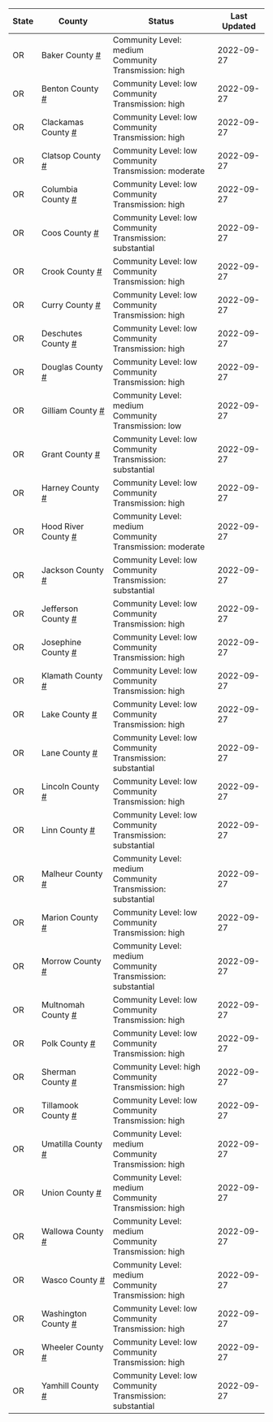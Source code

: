 State | County | Status | Last Updated
--- | --- | --- | --- 
OR | Baker County <a href="#baker_county">#</a> | <a name="baker_county"></a>Community Level: medium<br/>Community Transmission: high | 2022-09-27
OR | Benton County <a href="#benton_county">#</a> | <a name="benton_county"></a>Community Level: low<br/>Community Transmission: high | 2022-09-27
OR | Clackamas County <a href="#clackamas_county">#</a> | <a name="clackamas_county"></a>Community Level: low<br/>Community Transmission: high | 2022-09-27
OR | Clatsop County <a href="#clatsop_county">#</a> | <a name="clatsop_county"></a>Community Level: low<br/>Community Transmission: moderate | 2022-09-27
OR | Columbia County <a href="#columbia_county">#</a> | <a name="columbia_county"></a>Community Level: low<br/>Community Transmission: high | 2022-09-27
OR | Coos County <a href="#coos_county">#</a> | <a name="coos_county"></a>Community Level: low<br/>Community Transmission: substantial | 2022-09-27
OR | Crook County <a href="#crook_county">#</a> | <a name="crook_county"></a>Community Level: low<br/>Community Transmission: high | 2022-09-27
OR | Curry County <a href="#curry_county">#</a> | <a name="curry_county"></a>Community Level: low<br/>Community Transmission: high | 2022-09-27
OR | Deschutes County <a href="#deschutes_county">#</a> | <a name="deschutes_county"></a>Community Level: low<br/>Community Transmission: high | 2022-09-27
OR | Douglas County <a href="#douglas_county">#</a> | <a name="douglas_county"></a>Community Level: low<br/>Community Transmission: high | 2022-09-27
OR | Gilliam County <a href="#gilliam_county">#</a> | <a name="gilliam_county"></a>Community Level: medium<br/>Community Transmission: low | 2022-09-27
OR | Grant County <a href="#grant_county">#</a> | <a name="grant_county"></a>Community Level: low<br/>Community Transmission: substantial | 2022-09-27
OR | Harney County <a href="#harney_county">#</a> | <a name="harney_county"></a>Community Level: low<br/>Community Transmission: high | 2022-09-27
OR | Hood River County <a href="#hood_river_county">#</a> | <a name="hood_river_county"></a>Community Level: medium<br/>Community Transmission: moderate | 2022-09-27
OR | Jackson County <a href="#jackson_county">#</a> | <a name="jackson_county"></a>Community Level: low<br/>Community Transmission: substantial | 2022-09-27
OR | Jefferson County <a href="#jefferson_county">#</a> | <a name="jefferson_county"></a>Community Level: low<br/>Community Transmission: high | 2022-09-27
OR | Josephine County <a href="#josephine_county">#</a> | <a name="josephine_county"></a>Community Level: low<br/>Community Transmission: high | 2022-09-27
OR | Klamath County <a href="#klamath_county">#</a> | <a name="klamath_county"></a>Community Level: low<br/>Community Transmission: high | 2022-09-27
OR | Lake County <a href="#lake_county">#</a> | <a name="lake_county"></a>Community Level: low<br/>Community Transmission: high | 2022-09-27
OR | Lane County <a href="#lane_county">#</a> | <a name="lane_county"></a>Community Level: low<br/>Community Transmission: substantial | 2022-09-27
OR | Lincoln County <a href="#lincoln_county">#</a> | <a name="lincoln_county"></a>Community Level: low<br/>Community Transmission: high | 2022-09-27
OR | Linn County <a href="#linn_county">#</a> | <a name="linn_county"></a>Community Level: low<br/>Community Transmission: substantial | 2022-09-27
OR | Malheur County <a href="#malheur_county">#</a> | <a name="malheur_county"></a>Community Level: medium<br/>Community Transmission: substantial | 2022-09-27
OR | Marion County <a href="#marion_county">#</a> | <a name="marion_county"></a>Community Level: low<br/>Community Transmission: high | 2022-09-27
OR | Morrow County <a href="#morrow_county">#</a> | <a name="morrow_county"></a>Community Level: medium<br/>Community Transmission: substantial | 2022-09-27
OR | Multnomah County <a href="#multnomah_county">#</a> | <a name="multnomah_county"></a>Community Level: low<br/>Community Transmission: high | 2022-09-27
OR | Polk County <a href="#polk_county">#</a> | <a name="polk_county"></a>Community Level: low<br/>Community Transmission: high | 2022-09-27
OR | Sherman County <a href="#sherman_county">#</a> | <a name="sherman_county"></a>Community Level: high<br/>Community Transmission: high | 2022-09-27
OR | Tillamook County <a href="#tillamook_county">#</a> | <a name="tillamook_county"></a>Community Level: low<br/>Community Transmission: high | 2022-09-27
OR | Umatilla County <a href="#umatilla_county">#</a> | <a name="umatilla_county"></a>Community Level: medium<br/>Community Transmission: high | 2022-09-27
OR | Union County <a href="#union_county">#</a> | <a name="union_county"></a>Community Level: medium<br/>Community Transmission: high | 2022-09-27
OR | Wallowa County <a href="#wallowa_county">#</a> | <a name="wallowa_county"></a>Community Level: medium<br/>Community Transmission: high | 2022-09-27
OR | Wasco County <a href="#wasco_county">#</a> | <a name="wasco_county"></a>Community Level: medium<br/>Community Transmission: high | 2022-09-27
OR | Washington County <a href="#washington_county">#</a> | <a name="washington_county"></a>Community Level: low<br/>Community Transmission: high | 2022-09-27
OR | Wheeler County <a href="#wheeler_county">#</a> | <a name="wheeler_county"></a>Community Level: low<br/>Community Transmission: high | 2022-09-27
OR | Yamhill County <a href="#yamhill_county">#</a> | <a name="yamhill_county"></a>Community Level: low<br/>Community Transmission: substantial | 2022-09-27
